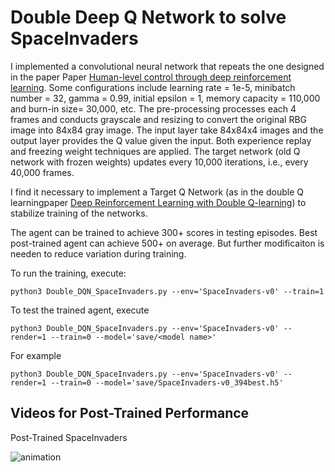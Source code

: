 # Double Deep Q Network to solve SpaceInvaders

I implemented a convolutional neural network that repeats the one designed in the paper Paper [Human-level control through deep reinforcement learning](https://www.nature.com/articles/nature14236). Some configurations include learning rate = 1e-5, minibatch number = 32, gamma = 0.99, initial epsilon = 1, memory capacity = 110,000 and burn-in size= 30,000, etc. The pre-processing processes each 4 frames and conducts grayscale and resizing to convert the original RBG image into 84x84 gray image. The input layer take 84x84x4 images and the output layer provides the Q value given the input. Both experience replay and freezing weight techniques are applied. The target network (old Q network with frozen weights) updates every 10,000 iterations, i.e., every 40,000 frames.

I find it necessary to implement a Target Q Network (as in the double Q learningpaper [Deep Reinforcement Learning with Double Q-learning](https://arxiv.org/abs/1509.06461)) to stabilize training of the networks.

The agent can be trained to achieve 300+ scores in testing episodes. Best post-trained agent can achieve 500+ on average. But further modificaiton is needen to reduce variation during training.

To run the training, execute:

```python3 Double_DQN_SpaceInvaders.py --env='SpaceInvaders-v0' --train=1```

To test the trained agent, execute

```python3 Double_DQN_SpaceInvaders.py --env='SpaceInvaders-v0' --render=1 --train=0 --model='save/<model name>'```

For example

```python3 Double_DQN_SpaceInvaders.py --env='SpaceInvaders-v0' --render=1 --train=0 --model='save/SpaceInvaders-v0_394best.h5'```





## Videos for Post-Trained Performance

Post-Trained SpaceInvaders


![animation](./video/spaceinvader.gif)